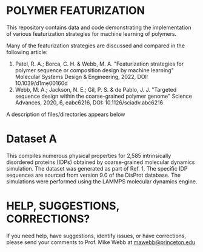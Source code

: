 # POLYMER FEATURIZATION
This repository contains data and code demonstrating the implementation of various featurization strategies for machine learning of polymers.

Many of the featurization strategies are discussed and compared in the following article: 
1. Patel, R. A.; Borca, C. H. & Webb, M. A. "Featurization strategies for polymer sequence or composition design by machine learning"  Molecular Systems Design & Engineering, 2022, DOI: 10.1039/d1me00160d
2. Webb, M. A.; Jackson, N. E.; Gil, P. S. & de Pablo, J. J. "Targeted sequence design within the coarse-grained polymer genome" Science Advances, 2020, 6, eabc6216, DOI: 10.1126/sciadv.abc6216

A description of files/directories appears below

# Dataset A
This compiles numerous physical properties for 2,585 intrinsically disordered proteins (IDPs) obtained by coarse-grained molecular dynamics simulation. The dataset was generated as part of Ref. 1. The specific IDP sequences are sourced from version 9.0 of the DisProt database. The simulations were performed using the LAMMPS molecular dynamics engine.

# HELP, SUGGESTIONS, CORRECTIONS?
If you need help, have suggestions, identify issues, or have corrections, please send your comments to Prof. Mike Webb at mawebb@princeton.edu
